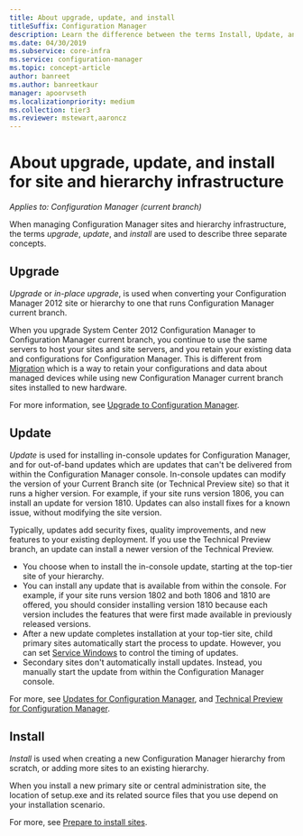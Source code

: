 ```yaml
---
title: About upgrade, update, and install
titleSuffix: Configuration Manager
description: Learn the difference between the terms Install, Update, and Upgrade, when managing Configuration Manager infrastructure.
ms.date: 04/30/2019
ms.subservice: core-infra
ms.service: configuration-manager
ms.topic: concept-article
author: banreet
ms.author: banreetkaur
manager: apoorvseth
ms.localizationpriority: medium
ms.collection: tier3
ms.reviewer: mstewart,aaroncz 
---
```


# About upgrade, update, and install for site and hierarchy infrastructure

*Applies to: Configuration Manager (current branch)*

When managing Configuration Manager sites and hierarchy infrastructure, the terms *upgrade*, *update*, and *install* are used to describe three separate concepts.

## Upgrade

*Upgrade* or *in-place upgrade*, is used when converting your Configuration Manager 2012 site or hierarchy to one that runs Configuration Manager current branch.

When you upgrade System Center 2012 Configuration Manager to Configuration Manager current branch, you continue to use the same servers to host your sites and site servers, and you retain your existing data and configurations for Configuration Manager.  This is different from [Migration](../migration/migrate-data-between-hierarchies.md) which is a way to retain your configurations and data about managed devices while using new Configuration Manager current branch sites installed to new hardware.

For more information, see [Upgrade to Configuration Manager](../servers/deploy/install/upgrade-to-configuration-manager.md).



## Update
*Update* is used for installing in-console updates for Configuration Manager, and for out-of-band updates which are updates that can't be delivered from within the Configuration Manager console. In-console updates can modify the version of your Current Branch site (or Technical Preview site) so that it runs a higher version. For example, if your site runs version 1806, you can install an update for version 1810. Updates can also install fixes for a known issue, without modifying the site version.      

Typically, updates add security fixes, quality improvements, and new features to your existing deployment. If you use the Technical Preview branch, an update can install a newer version of the Technical Preview.
- You choose when to install the in-console update, starting at the top-tier site of your hierarchy.
- You can install any update that is available from within the console. For example, if your site runs version 1802 and both 1806 and 1810 are offered, you should consider installing version 1810 because each version includes the features that were first made available in previously released versions.
- After a new update completes installation at your top-tier site, child primary sites automatically start the process to update. However, you can set [Service Windows](../servers/manage/service-windows.md) to control the timing of updates.
- Secondary sites don't automatically install updates. Instead, you manually start the update from within the Configuration Manager console.

For more, see [Updates for Configuration Manager](../servers/manage/updates.md), and [Technical Preview for Configuration Manager](../get-started/technical-preview.md).



## Install
*Install* is used when creating a new Configuration Manager hierarchy from scratch, or adding more sites to an existing hierarchy.  

When you install a new primary site or central administration site, the location of setup.exe and its related source files that you use depend on your installation scenario.

For more, see [Prepare to install sites](../servers/deploy/install/prepare-to-install-sites.md).
